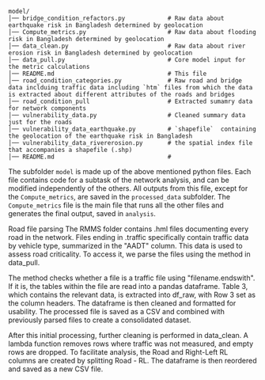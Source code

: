 
```
model/
│── bridge_condition_refactors.py            # Raw data about earthquake risk in Bangladesh determined by geolocation
│── Compute_metrics.py                       # Raw data about flooding risk in Bangladesh determined by geolocation
│── data_clean.py                            # Raw data about river erosion risk in Bangladesh determined by geolocation
│── data_pull.py                             # Core model input for the metric calculations
│── README.md                                # This file
│── road_condition_categories.py             # Raw road and bridge data inclduing traffic data including `htm` files from which the data is extracted about different attributes of the roads and bridges
│── road_condition_pull                      # Extracted sumamry data for network components
│── vulnerability_data.py                    # Cleaned summary data just for the roads
│── vulnerability_data_earthquake.py         # `shapefile`  containing the geolocation of the earthquake risk in Bangladesh
│── vulnerability_data_rivererosion.py       # the spatial index file that accompanies a shapefile (.shp)
│── README.md                                # 
```
The subfolder `model` is made up of the above mentioned python files. Each file contains code for a subtask of the network analysis, and can be modified independently of the others. 
All outputs from this file, except for the `Compute_metrics`, are saved in the `processed_data` subfolder. The `Compute_metrics` file is the main file that runs all the other files and generates the final output, saved in `analysis`.

Road file parsing
The RMMS folder contains .hml files documenting every road in the network. 
Files ending in .traffic specifically contain traffic data by vehicle type, summarized in the "AADT" column.
This data is used to assess road criticality. To access it, we parse the files using the method in data_pull.

The method checks whether a file is a traffic file using "filename.endswith". 
If it is, the tables within the file are read into a pandas dataframe. 
Table 3, which contains the relevant data, is extracted into df_raw, with Row 3 set as the column headers.
The dataframe is then cleaned and formatted for usability.
The processed file is saved as a CSV and combined with previously parsed files to create a consolidated dataset.

After this initial processing, further cleaning is performed in data_clean.
A lambda function removes rows where traffic was not measured, and empty rows are dropped.
To facilitate analysis, the Road and Right-Left RL columns are created by splitting Road - RL. 
The dataframe is then reordered and saved as a new CSV file.

